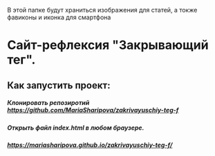 В этой папке будут храниться изображения для статей, а токже фавиконы и иконка для смартфона
# Сайт-рефлексия "Закрывающий тег".

## Как запустить проект:

##### Клонировать репозиротий https://github.com/MariaSharipova/zakrivayuschiy-teg-f

##### Открыть файл index.html в любом браузере. 

##### https://mariasharipova.github.io/zakrivayuschiy-teg-f/
